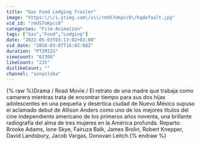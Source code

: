 ```yaml
---
title: "Gas Food Lodging Trailer"
image: "https:\/\/i.ytimg.com\/vi\/rmUS7oKpcc8\/hqdefault.jpg"
vid_id: "rmUS7oKpcc8"
categories: "Film-Animation"
tags: ["Gas","Food","Lodging"]
date: "2022-05-03T03:13:02+03:00"
vid_date: "2010-03-07T16:02:08Z"
duration: "PT2M12S"
viewcount: "62309"
likeCount: "235"
dislikeCount: ""
channel: "sonysloba"
---
```

{% raw %}Drama / Road Movie / El retrato de una madre que trabaja como camarera mientras trata de encontrar tiempo para sus dos hijas adolescentes en una pequeña y desértica ciudad de Nuevo México supuso el aclamado debut de Allison Anders como uno de los mejores títulos del cine independiente americano de los primeros años noventa, una brillante radiografía del alma de tres mujeres en la América profunda. Reparto: Brooke Adams,  Ione Skye,  Fairuza Balk,  James Brolin,  Robert Knepper,  David Landsbury,  Jacob Vargas,  Donovan Leitch.{% endraw %}
